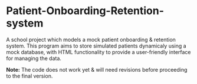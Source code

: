 # Patient-Onboarding-Retention-system

A school project which models a mock patient onboarding & retention system. This program aims to store simulated patients dynamicaly using a mock database, with HTML functionality to provide a user-friendly interface for managing the data.

**Note:** The code does not work yet & will need revisions before proceeding to the final version.

